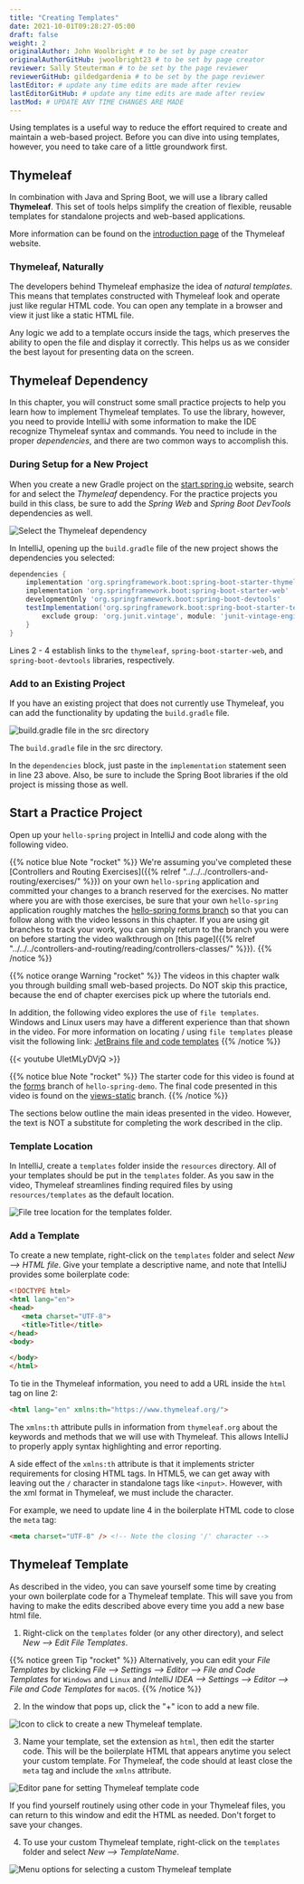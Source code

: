 ```yaml
---
title: "Creating Templates"
date: 2021-10-01T09:28:27-05:00
draft: false
weight: 2
originalAuthor: John Woolbright # to be set by page creator
originalAuthorGitHub: jwoolbright23 # to be set by page creator
reviewer: Sally Steuterman # to be set by the page reviewer
reviewerGitHub: gildedgardenia # to be set by the page reviewer
lastEditor: # update any time edits are made after review
lastEditorGitHub: # update any time edits are made after review
lastMod: # UPDATE ANY TIME CHANGES ARE MADE
---
```


Using templates is a useful way to reduce the effort required to create and
maintain a web-based project. Before you can dive into using templates,
however, you need to take care of a little groundwork first.

## Thymeleaf

In combination with Java and Spring Boot, we will use a library called
**Thymeleaf**. This set of tools helps simplify the creation of flexible,
reusable templates for standalone projects and web-based applications.

More information can be found on the [introduction page](https://www.thymeleaf.org/doc/tutorials/3.0/usingthymeleaf.html#introducing-thymeleaf) of the Thymeleaf website.

### Thymeleaf, Naturally

The developers behind Thymeleaf emphasize the idea of *natural templates*. This
means that templates constructed with Thymeleaf look and operate just like
regular HTML code. You can open any template in a browser and view it just
like a static HTML file.

Any logic we add to a template occurs inside the tags, which preserves the
ability to open the file and display it correctly. This helps us as we
consider the best layout for presenting data on the screen.

## Thymeleaf Dependency

In this chapter, you will construct some small practice projects to help you
learn how to implement Thymeleaf templates. To use the library, however, you
need to provide IntelliJ with some information to make the IDE recognize
Thymeleaf syntax and commands. You need to include in the proper
*dependencies*, and there are two common ways to accomplish this.

### During Setup for a New Project

When you create a new Gradle project on the [start.spring.io](https://start.spring.io/)
website, search for and select the *Thymeleaf* dependency. For the practice
projects you build in this class, be sure to add the *Spring Web* and
*Spring Boot DevTools* dependencies as well.

![Select the Thymeleaf dependency](pictures/selectTLdependency.png?classes=border)

In IntelliJ, opening up the `build.gradle` file of the new project shows the dependencies you selected:

```groovy {linenos=true}
dependencies {
    implementation 'org.springframework.boot:spring-boot-starter-thymeleaf'
    implementation 'org.springframework.boot:spring-boot-starter-web'
    developmentOnly 'org.springframework.boot:spring-boot-devtools'
    testImplementation('org.springframework.boot:spring-boot-starter-test') {
        exclude group: 'org.junit.vintage', module: 'junit-vintage-engine'
    }
}
```

Lines 2 - 4 establish links to the `thymeleaf`, `spring-boot-starter-web`, and `spring-boot-devtools` libraries, respectively.

### Add to an Existing Project

If you have an existing project that does not currently use Thymeleaf, you can add the functionality by updating the `build.gradle` file.

![build.gradle file in the src directory](pictures/buildGradleFileTree.png?classes=border)

The `build.gradle` file in the src directory.

In the `dependencies` block, just paste in the `implementation` statement seen in line 23 above. Also, be sure to include the Spring Boot libraries if the old project is missing those as well.

## Start a Practice Project

Open up your `hello-spring` project in IntelliJ and code along with the following video.

{{% notice blue Note "rocket" %}}
We're assuming you've completed these [Controllers and Routing Exercises]({{% relref "../../../controllers-and-routing/exercises/" %}}) on your own ``hello-spring`` application and committed your changes to a branch reserved for the exercises. No matter where you are with those exercises, be sure that your own `hello-spring` application roughly matches the [hello-spring forms branch](https://github.com/LaunchCodeEducation/hello-spring/tree/forms) so that you can follow along with the video lessons in this chapter. If you are using git branches to track your work, you can simply return to the branch you were on before starting the video walkthrough
on [this page]({{% relref "../../../controllers-and-routing/reading/controllers-classes/" %}}).
{{% /notice %}}

{{% notice orange Warning "rocket" %}}
The videos in this chapter walk you through building small web-based projects. Do NOT skip this practice, because the end of chapter exercises
pick up where the tutorials end.

In addition, the following video explores the use of `file templates`. Windows and Linux users may have a different experience than that shown in the video. For more information on locating / using `file templates` please visit the following link: [JetBrains file and code templates](https://www.jetbrains.com/help/idea/settings-file-and-code-templates.html)
{{% /notice %}}

{{< youtube UIetMLyDVjQ >}}

{{% notice blue Note "rocket" %}}
The starter code for this video is found at the 
[forms](https://github.com/LaunchCodeEducation/hello-spring/tree/forms) branch of `hello-spring-demo`. 
The final code presented in this video is found on the 
[views-static](https://github.com/LaunchCodeEducation/hello-spring/tree/views-static)
branch.
{{% /notice %}}

The sections below outline the main ideas presented in the video. However, the
text is NOT a substitute for completing the work described in the clip.

### Template Location

In IntelliJ, create a `templates` folder inside the `resources` directory. All of your templates should be put in the `templates` folder. As you saw in the video, Thymeleaf streamlines finding required files by using
`resources/templates` as the default location.

![File tree location for the templates folder.](pictures/templatesFolder.png?classes=border)

### Add a Template

To create a new template, right-click on the ``templates`` folder and select
*New --> HTML file*. Give your template a descriptive name, and note that
IntelliJ provides some boilerplate code:

```html {linenos=true}
<!DOCTYPE html>
<html lang="en">
<head>
   <meta charset="UTF-8">
   <title>Title</title>
</head>
<body>

</body>
</html>
```

To tie in the Thymeleaf information, you need to add a URL inside the `html` tag on line 2:

```html
<html lang="en" xmlns:th="https://www.thymeleaf.org/">
```

The `xmlns:th` attribute pulls in information from `thymeleaf.org` about the keywords and methods that we will use with Thymeleaf. This allows IntelliJ to properly apply syntax highlighting and error reporting.

A side effect of the `xmlns:th` attribute is that it implements stricter requirements for closing HTML tags. In HTML5, we can get away with leaving out the `/` character in standalone tags like `<input>`. However, with the xml format in Thymeleaf, we must include the character.

For example, we need to update line 4 in the boilerplate HTML code to close the `meta` tag:

```html
<meta charset="UTF-8" /> <!-- Note the closing '/' character -->
```

## Thymeleaf Template

As described in the video, you can save yourself some time by creating your own boilerplate code for a Thymeleaf template. This will save you from having to make the edits described above every time you add a new base html file.

1. Right-click on the `templates` folder (or any other directory), and select *New --> Edit File Templates*. 

{{% notice green Tip "rocket" %}}
Alternatively, you can edit your *File Templates* by clicking *File --> Settings --> Editor --> File and Code Templates* for `Windows` and `Linux` and *IntelliJ IDEA --> Settings --> Editor --> File and Code Templates* for `macOS`.
{{% /notice %}}

2. In the window that pops up, click the "+" icon to add a new file.

![Icon to click to create a new Thymeleaf template.](pictures/createNewTemplate.png?classes=border)

3. Name your template, set the extension as `html`, then edit the starter code. This will be the boilerplate HTML that appears anytime you select your custom template. For Thymeleaf, the code should at least close the `meta`
tag and include the `xmlns` attribute.

![Editor pane for setting Thymeleaf template code](pictures/thymeleafTemplateCode.png?classes=border)

If you find yourself routinely using other code in your Thymeleaf files, you can return to this window and edit the HTML as needed. Don't forget to save your changes.

4. To use your custom Thymeleaf template, right-click on the `templates` folder and select *New --> TemplateName*.

![Menu options for selecting a custom Thymeleaf template](pictures/selectThymeleafTemplate.png?classes=border)